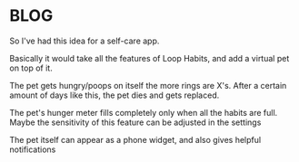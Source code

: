 # BLOG

So I've had this idea for a self-care app.

Basically it would take all the features of Loop Habits, and add a virtual pet on top of it.

The pet gets hungry/poops on itself the more rings are X's. After a certain amount of days like this, the pet dies and gets replaced.

The pet's hunger meter fills completely only when all the habits are full. Maybe the sensitivity of this feature can be adjusted in the settings

The pet itself can appear as a phone widget, and also gives helpful notifications
